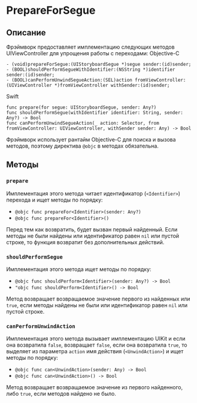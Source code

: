 #  PrepareForSegue
## Описание
Фрэймворк предоставляет имплементацию следующих методов UIViewController для упрощения работы с переходами:
Objective-C
```
- (void)prepareForSegue:(UIStoryboardSegue *)segue sender:(id)sender;
- (BOOL)shouldPerformSegueWithIdentifier:(NSString *)identifier sender:(id)sender;
- (BOOL)canPerformUnwindSegueAction:(SEL)action fromViewController:(UIViewController *)fromViewController withSender:(id)sender;
```
Swift
```
func prepare(for segue: UIStoryboardSegue, sender: Any?)
func shouldPerformSegue(withIdentifier identifier: String, sender: Any?) -> Bool
func canPerformUnwindSegueAction(_ action: Selector, from fromViewController: UIViewController, withSender sender: Any) -> Bool
```
Фрэймворк использует рантайм Objective-C для поиска и вызова методов, поэтому директива `@objc` в методах обязательна.
## Методы
### `prepare`
Имплементация этого метода читает идентификатор (`<Identifier>`) перехода и ищет методы по порядку:
- `@objc func prepareFor<Identifier>(sender: Any?)`
- `@objc func prepareFor<Identifier>()`

Перед тем как возвратить, будет вызван первый найденный. Если методы не были найдены или идентификатор равен `nil` или пустой строке, то функция возвратит без дополнительных действий.
### `shouldPerformSegue`
Имплементация этого метода ищет методы по порядку:
- `@objc func shouldPerform<Identifier>(sender: Any?) -> Bool`
- `"objc func shouldPerform<Identifier>() -> Bool`

Метод возвращает возвращаемое значение первого из найденных или `true`, если методы найдены не были или идентификатор равен `nil` или пустой строке.
### `canPerformUnwindAction`
Имплементация этого метода вызывает имплементацию UIKit и если она возвратила `false`, возвращает `false`, если она возвратила `true`, то выделяет из параметра `action` имя действия (`<UnwindAction>`) и ищет методы по порядку:
- `@objc func can<UnwindAction>(sender: Any) -> Bool`
- `@objc func can<UnwindAction>() -> Bool`

Метод возвращает возвращаемое значение из первого найденного, либо `true`, если методов найдено не было. 
